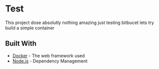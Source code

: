 # Test

This project dose absolutly nothing amazing just testing bitbucet lets try build a simple container

## Built With

* [Docker](https://docs.docker.com/engine/reference/builder/) - The web framework used
* [Node.js](https://nodejs.org/en/docs/) - Dependency Management
